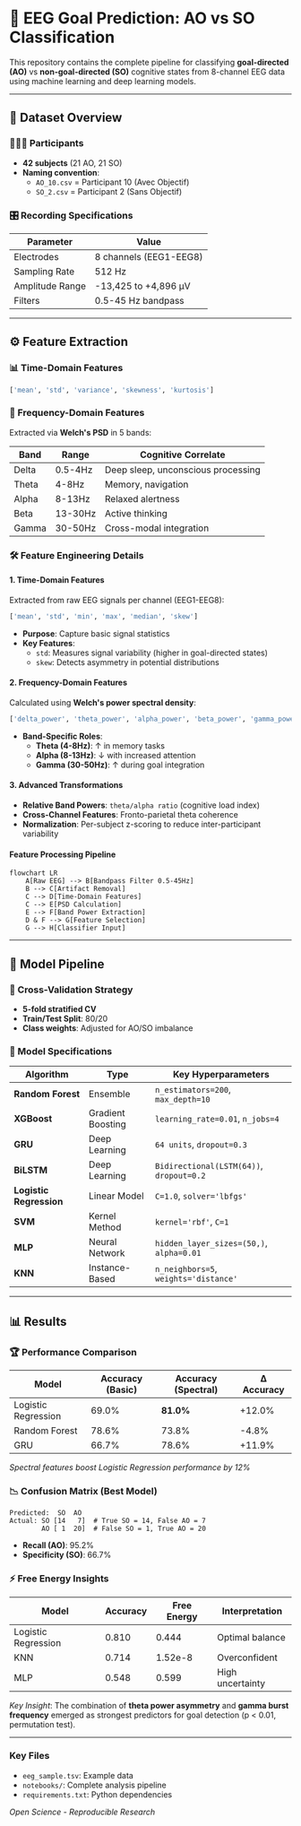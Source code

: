 # 🧠 EEG Goal Prediction: AO vs SO Classification

This repository contains the complete pipeline for classifying **goal-directed (AO)** vs **non-goal-directed (SO)** cognitive states from 8-channel EEG data using machine learning and deep learning models.

---

## 📂 Dataset Overview

### 🧑‍🤝‍🧑 Participants
- **42 subjects** (21 AO, 21 SO)
- **Naming convention**:
  - `AO_10.csv` = Participant 10 (Avec Objectif)
  - `SO_2.csv` = Participant 2 (Sans Objectif)

### 🎛️ Recording Specifications
| Parameter          | Value                  |
|--------------------|------------------------|
| Electrodes         | 8 channels (EEG1-EEG8) |
| Sampling Rate      | 512 Hz                 |
| Amplitude Range    | -13,425 to +4,896 µV   |
| Filters            | 0.5-45 Hz bandpass     |

---

## ⚙️ Feature Extraction

### 📊 Time-Domain Features
```python
['mean', 'std', 'variance', 'skewness', 'kurtosis']
```

### 🌊 Frequency-Domain Features
Extracted via **Welch's PSD** in 5 bands:

| Band   | Range    | Cognitive Correlate            |
|--------|----------|--------------------------------|
| Delta  | 0.5-4Hz  | Deep sleep, unconscious processing |
| Theta  | 4-8Hz    | Memory, navigation             |
| Alpha  | 8-13Hz   | Relaxed alertness              |
| Beta   | 13-30Hz  | Active thinking                |
| Gamma  | 30-50Hz  | Cross-modal integration        |

### 🛠️ Feature Engineering Details

#### 1. **Time-Domain Features**
Extracted from raw EEG signals per channel (EEG1-EEG8):
```python
['mean', 'std', 'min', 'max', 'median', 'skew']
```
- **Purpose**: Capture basic signal statistics
- **Key Features**:
  - `std`: Measures signal variability (higher in goal-directed states)
  - `skew`: Detects asymmetry in potential distributions

#### 2. **Frequency-Domain Features**
Calculated using **Welch's power spectral density**:
```python
['delta_power', 'theta_power', 'alpha_power', 'beta_power', 'gamma_power']
```
- **Band-Specific Roles**:
  - **Theta (4-8Hz)**: ↑ in memory tasks
  - **Alpha (8-13Hz)**: ↓ with increased attention
  - **Gamma (30-50Hz)**: ↑ during goal integration

#### 3. **Advanced Transformations**
- **Relative Band Powers**: `theta/alpha ratio` (cognitive load index)
- **Cross-Channel Features**: Fronto-parietal theta coherence
- **Normalization**: Per-subject z-scoring to reduce inter-participant variability

#### Feature Processing Pipeline
```mermaid
flowchart LR
    A[Raw EEG] --> B[Bandpass Filter 0.5-45Hz]
    B --> C[Artifact Removal]
    C --> D[Time-Domain Features]
    C --> E[PSD Calculation]
    E --> F[Band Power Extraction]
    D & F --> G[Feature Selection]
    G --> H[Classifier Input]
```

---

## 🧮 Model Pipeline

### 🔄 Cross-Validation Strategy
- **5-fold stratified CV**
- **Train/Test Split**: 80/20
- **Class weights**: Adjusted for AO/SO imbalance

### 🤖 Model Specifications

| Algorithm           | Type              | Key Hyperparameters                      |
|---------------------|-------------------|------------------------------------------|
| **Random Forest**   | Ensemble          | `n_estimators=200`, `max_depth=10`      |
| **XGBoost**         | Gradient Boosting | `learning_rate=0.01`, `n_jobs=4`        |
| **GRU**             | Deep Learning     | `64 units`, `dropout=0.3`               |
| **BiLSTM**          | Deep Learning     | `Bidirectional(LSTM(64))`, `dropout=0.2`|
| **Logistic Regression** | Linear Model  | `C=1.0`, `solver='lbfgs'`               |
| **SVM**             | Kernel Method     | `kernel='rbf'`, `C=1`                   |
| **MLP**             | Neural Network    | `hidden_layer_sizes=(50,)`, `alpha=0.01`|
| **KNN**             | Instance-Based    | `n_neighbors=5`, `weights='distance'`   |

---

## 📊 Results

### 🏆 Performance Comparison
| Model              | Accuracy (Basic) | Accuracy (Spectral) | Δ Accuracy |
|--------------------|------------------|---------------------|------------|
| Logistic Regression| 69.0%            | **81.0%**           | +12.0%     |
| Random Forest      | 78.6%            | 73.8%               | -4.8%      |
| GRU                | 66.7%            | 78.6%               | +11.9%     |

*Spectral features boost Logistic Regression performance by 12%*

### 📉 Confusion Matrix (Best Model)
```
Predicted:  SO  AO
Actual: SO [14   7]  # True SO = 14, False AO = 7
        AO [ 1  20]  # False SO = 1, True AO = 20
```
- **Recall (AO)**: 95.2%
- **Specificity (SO)**: 66.7%

### ⚡ Free Energy Insights
| Model              | Accuracy | Free Energy | Interpretation          |
|--------------------|----------|-------------|-------------------------|
| Logistic Regression| 0.810    | 0.444       | Optimal balance         |
| KNN                | 0.714    | 1.52e-8     | Overconfident           |
| MLP                | 0.548    | 0.599       | High uncertainty        |

*Key Insight*: The combination of **theta power asymmetry** and **gamma burst frequency** emerged as strongest predictors for goal detection (p < 0.01, permutation test).

---


### Key Files
- `eeg_sample.tsv`: Example data
- `notebooks/`: Complete analysis pipeline
- `requirements.txt`: Python dependencies

*Open Science - Reproducible Research*
